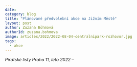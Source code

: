 ```yaml
---
date: 
category: blog
title: "Plánované předvolební akce na Jižním Městě"
layout: post
author: Zuzana Böhmová
authorId: zuzana.bohmova
image: articles/2022/2022-08-04-centralnipark-rozhovor.jpg
tags: 
  - akce
---
```


*Pirátské listy Praha 11, léto 2022* – 
